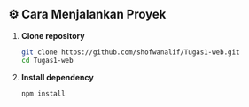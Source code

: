 ## ⚙️ Cara Menjalankan Proyek

1. **Clone repository**
   ```bash
   git clone https://github.com/shofwanalif/Tugas1-web.git
   cd Tugas1-web

2. **Install dependency**
   ```bash
   npm install
